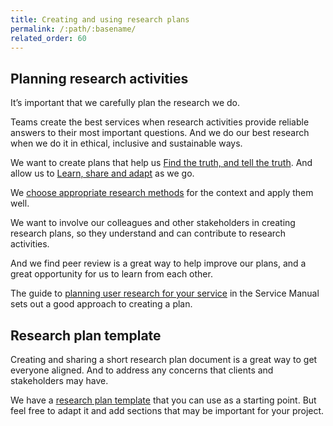 ```yaml
---
title: Creating and using research plans
permalink: /:path/:basename/
related_order: 60
---
```

## Planning research activities

It’s important that we carefully plan the research we do.

Teams create the best services when research activities provide reliable answers
to their most important questions. And we do our best research when we do it in
ethical, inclusive and sustainable ways.

We want to create plans that help us [Find the truth, and tell the truth](/user-research/#user-research-principles). And allow us to [Learn, share and adapt](/user-research/#user-research-principles) as we go.

We [choose appropriate research methods](/user-research/choosing-and-using-research-methods/) for the context and apply them well.

We want to involve our colleagues and other stakeholders in creating research plans, so they understand and can contribute to research activities.

And we find peer review is a great way to help improve our plans, and a great opportunity for us to learn from each other.

The guide to
[planning user research for your service](https://www.gov.uk/service-manual/user-research/plan-user-research-for-your-service)
in the Service Manual sets out a good approach to creating a plan.

## Research plan template

Creating and sharing a short research plan document is a great way to get
everyone aligned. And to address any concerns that clients and stakeholders may
have.

We have a
[research plan template](https://docs.google.com/document/d/11olKOHluGXL8OA-XKIvSXXsCxQ3dvOUgSUgJSw0qLm4/)
that you can use as a starting point. But feel free to adapt it and add sections
that may be important for your project.
